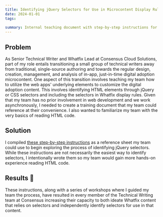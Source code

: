 ```yaml
---
title: Identifying jQuery Selectors for Use in Microcontent Display Rules
date: 2024-01-01
tags:
  
summary: Internal teaching document with step-by-step instructions for identifying jQuery selectors and applying them to Whatfix display rules
---
```


## Problem
As Senior Technical Writer and Whatfix Lead at Consensus Cloud Solutions, part of my role entails transitioning a small group of technical writers away from traditional, single-source authoring and towards the regular design, creation, management, and analysis of in-app, just-in-time digital adoption microcontent. One aspect of this transition involves teaching my team how to utilize the web apps' underlying elements to customize the digital adoption content. This involves identifying HTML elements through jQuery or CSS selectors and including the selectors in Whatfix display rules. Given that my team has no prior involvement in web development and we work asynchronously, I needed to create a training document that my team could reference at their convenience. I also wanted to familiarize my team with the very basics of reading HTML code. 

## Solution
I compiled [these step-by-step instructions](https://docs.google.com/document/d/1FHIZ73Q7WXiBeULPJdtQnU52fh-oQejYHUzkf4KBCPM/edit?usp=sharing) as a reference sheet my team could use to begin exploring the process of identifying jQuery selectors. While these instructions are not necessarily the easiest way to identify selectors, I intentionally wrote them so my team would gain more hands-on experience reading HTML code. 

## Results 🤩
These instructions, along with a series of workshops where I guided my team the process, have resulted in every member of the Technical Writing team at Consensus increasing their capacity to both ideate Whatfix content that relies on selectors and independently identify selectors for use in that content.

<!--more-->

